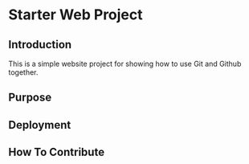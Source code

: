 # Starter Web Project

## Introduction

This is a simple website project for
showing how to use Git and Github together.

## Purpose

## Deployment

## How To Contribute
